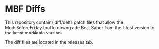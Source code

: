 # MBF Diffs

This repository contains diff/delta patch files that allow the ModsBeforeFriday tool to downgrade Beat Saber from the latest version to the latest moddable version.

The diff files are located in the releases tab.